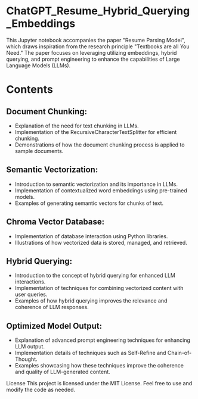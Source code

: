 # ChatGPT_Resume_Hybrid_Querying_Embeddings

This Jupyter notebook accompanies the paper "Resume Parsing Model", which draws inspiration from the research principle "Textbooks are all You Need." The paper focuses on leveraging utilizing embeddings, hybrid querying, and prompt engineering to enhance the capabilities of Large Language Models (LLMs).  

# Contents

## Document Chunking:
- Explanation of the need for text chunking in LLMs.
- Implementation of the RecursiveCharacterTextSplitter for efficient chunking.
- Demonstrations of how the document chunking process is applied to sample documents.

## Semantic Vectorization:
- Introduction to semantic vectorization and its importance in LLMs.
- Implementation of contextualized word embeddings using pre-trained models.
- Examples of generating semantic vectors for chunks of text.

## Chroma Vector Database:
- Implementation of database interaction using Python libraries.
- Illustrations of how vectorized data is stored, managed, and retrieved.

## Hybrid Querying:

- Introduction to the concept of hybrid querying for enhanced LLM interactions.
- Implementation of techniques for combining vectorized content with user queries.
- Examples of how hybrid querying improves the relevance and coherence of LLM responses.

## Optimized Model Output:

- Explanation of advanced prompt engineering techniques for enhancing LLM output.
- Implementation details of techniques such as Self-Refine and Chain-of-Thought.
- Examples showcasing how these techniques improve the coherence and quality of LLM-generated content.

License
This project is licensed under the MIT License. Feel free to use and modify the code as needed.

